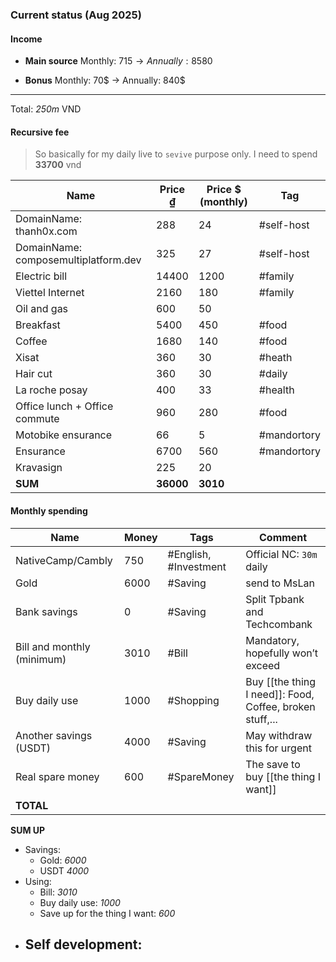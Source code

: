 ### Current status (Aug 2025)
#### Income
+ **Main source** Monthly: 715$ →Annually: 8580$
- **Bonus** Monthly: 70$ -> Annually: 840$
---
Total: *250m* VND
#### Recursive fee
> So basically for my daily live to `sevive` purpose only. I need to spend **33700** vnd

| Name                                 | Price ₫   | Price $ (monthly) | Tag         |
| ------------------------------------ | --------- | ----------------- | ----------- |
| DomainName: thanh0x.com              | 288       | 24                | #self-host  |
| DomainName: composemultiplatform.dev | 325       | 27                | #self-host  |
| Electric bill                        | 14400     | 1200              | #family     |
| Viettel Internet                     | 2160      | 180               | #family     |
| Oil and gas                          | 600       | 50                |             |
| Breakfast                            | 5400      | 450               | #food       |
| Coffee                               | 1680      | 140               | #food       |
| Xisat                                | 360       | 30                | #heath      |
| Hair cut                             | 360       | 30                | #daily      |
| La roche posay                       | 400       | 33                | #health     |
| Office lunch + Office commute        | 960       | 280               | #food       |
| Motobike ensurance                   | 66        | 5                 | #mandortory |
| Ensurance                            | 6700      | 560               | #mandortory |
| Kravasign                            | 225       | 20                |             |
| **SUM**                              | **36000** | **3010**          |             |
#### Monthly spending
| Name                       | Money | Tags                  | Comment                                                  |
| -------------------------- | ----- | --------------------- | -------------------------------------------------------- |
| NativeCamp/Cambly          | 750   | #English, #Investment | Official NC: `30m` daily                                 |
| Gold                       | 6000  | #Saving               | send to MsLan                                            |
| Bank savings               | 0     | #Saving               | Split Tpbank and Techcombank                             |
| Bill and monthly (minimum) | 3010  | #Bill                 | Mandatory, hopefully won’t exceed                        |
| Buy daily use              | 1000  | #Shopping             | Buy [[the thing I need]]: Food, Coffee, broken stuff,... |
| Another savings (USDT)     | 4000  | #Saving               | May withdraw this for urgent                             |
| Real spare money           | 600   | #SpareMoney           | The save to buy [[the thing I want]]                     |
| **TOTAL**                  |       |                       |                                                          |
**SUM UP**
- Savings:
	- Gold: *6000*
	- USDT *4000*
- Using:
	- Bill: *3010*
	- Buy daily use: *1000*
	- Save up for the thing I want: *600*
- Self development:
	- 
